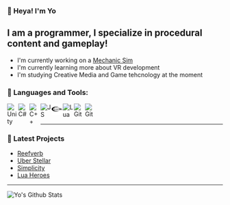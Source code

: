 ### 👋 Heya! I'm Yo 

## I am a programmer, I specialize in procedural content and gameplay!
- I'm currently working on a [Mechanic Sim][mechsim]
- I'm currently learning more about VR development
- I'm studying Creative Media and Game tehcnology at the moment

### 🔧 Languages and Tools:

<img align="left" alt="Unity" width="26px" src="https://github.com/simple-icons/simple-icons/blob/develop/icons/unity.svg" />
<img align="left" alt="C#" width="26px" src="https://github.com/simple-icons/simple-icons/blob/develop/icons/csharp.svg" />
<img align="left" alt="C++" width="26px" src="https://github.com/simple-icons/simple-icons/blob/develop/icons/cplusplus.svg" />
<img align="left" alt="JS" width="26px" src="https://github.com/simple-icons/simple-icons/blob/develop/icons/javascript.svg" />
<img align="left" alt="OGL" width="26px" src="https://github.com/simple-icons/simple-icons/blob/develop/icons/opengl.svg" />
<img align="left" alt="Lua" width="26px" src="https://github.com/simple-icons/simple-icons/blob/develop/icons/lua.svg" />
<img align="left" alt="Git" width="26px" src="https://github.com/simple-icons/simple-icons/blob/develop/icons/github.svg" />
<img align="left" alt="Git" width="26px" src="https://github.com/simple-icons/simple-icons/blob/develop/icons/visualstudio.svg" />

<br />
<br />

---

### 🙌 Latest Projects
<!-- BLOG-POST-LIST:START -->
- [Reefverb](https://jarvisvanzanten.wordpress.com/2019/08/01/reefverb/)
- [Uber Stellar](https://jarvisvanzanten.wordpress.com/2019/03/15/uber-stellar/)
- [Simplicity](https://jarvisvanzanten.wordpress.com/2018/12/06/simplicity/)
- [Lua Heroes](https://jarvisvanzanten.wordpress.com/2019/02/10/lua-heroes/)
<!-- BLOG-POST-LIST:END -->

---

<img align="left" alt="Yo's Github Stats" src="https://github-readme-stats.vercel.app/api?username=yo4you&show_icons=true&hide_border=true" />

[website]: https://github.com/yo4you/MechanicSim
[mechsim]: https://jarvisvanzanten.wordpress.com
